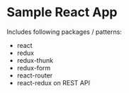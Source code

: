 # Sample React App

Includes following packages / patterns:

- react
- redux
- redux-thunk
- redux-form
- react-router
- react-redux on REST API

